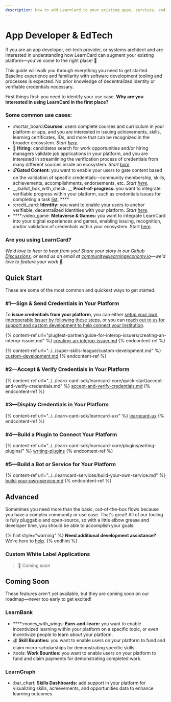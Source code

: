 ```yaml
---
description: How to add LearnCard to your existing apps, services, and platforms!
---
```


# App Developer & EdTech

If you are an app developer, ed-tech provider, or systems architect and are interested in understanding how LearnCard can augment your existing platform—you've come to the right place! :wrench:

This guide will walk you through everything you need to get started. Baseline experience and familiarity with software development tooling and processes is expected. No prior knowledge of decentralized identity or verifiable credentials necessary.

First things first: you need to identify your use case. **Why are you interested in using LearnCard in the first place?**

### Some common use cases:

* :mortar\_board:**Courses**: users complete courses and curriculum in your platform or app, and you are interested in issuing achievements, skills, learning certificates, IDs, and more that can be recognized in the broader ecosystem. _Start_ [_here_](app-developer-and-edtech.md#1-sign-and-send-credentials-in-your-platform)_._
* :handshake: **Hiring:** candidates search for work opportunities and/or hiring managers validate job applications in your platform, and you are interested in streamlining the verification process of credentials from many different sources inside an ecosystem. _Start_ [_here_](app-developer-and-edtech.md#2-accept-and-verify-credentials-in-your-platform)_._
* :unlock:**Gated Content:** you want to enable your users to gate content based on the validation of specific credentials—community membership, skills, achievements, accomplishments, endorsements, etc. _Start_ [_here_](app-developer-and-edtech.md#2-accept-and-verify-credentials-in-your-platform)_._
* __:ballot\_box\_with\_check: __ **Proof-of-progress:** you want to integrate verifiable progress within your platform, such as credentials issues for completing a task [list](app-developer-and-edtech.md#1-sign-and-send-credentials-in-your-platform).  **** &#x20;
* :credit\_card: **Identity:** you want to enable your users to anchor verifiable, decentralized identities with your platform. _Start_ [_here_](app-developer-and-edtech.md#1-sign-and-send-credentials-in-your-platform)_._
* ****:video\_game: **Metaverse & Games:** you want to integrate LearnCard into your digital experiences and games, enabling issuing, recognition, and/or validation of credentials within your ecosystem. Start [here](app-developer-and-edtech.md#1-sign-and-send-credentials-in-your-platform).

### **Are you using LearnCard?**

_We'd love to hear to hear from you! Share your story in our_[ _Github Discussions_](https://github.com/learningeconomy/LearnCard/discussions/categories/show-and-tell)_, or send us an email at_ [_community@learningeconomy.io_](mailto:community@learningeconomy.io)_—we'd love to feature your work 🙌._

## Quick Start

These are some of the most common and quickest ways to get started.

### #1—Sign & Send Credentials in Your Platform

To **issue credentials from your platform**, you can either [setup your own, interoperable Issuer by following these steps](plugfest-partner/guide-for-interop-issuers/creating-an-interop-issuer.md), or you can [reach out to us for support and custom development to help connect your Institution](../../super-skills-league/custom-development.md).

{% content-ref url="plugfest-partner/guide-for-interop-issuers/creating-an-interop-issuer.md" %}
[creating-an-interop-issuer.md](plugfest-partner/guide-for-interop-issuers/creating-an-interop-issuer.md)
{% endcontent-ref %}

{% content-ref url="../../super-skills-league/custom-development.md" %}
[custom-development.md](../../super-skills-league/custom-development.md)
{% endcontent-ref %}

### #2—Accept & Verify Credentials in Your Platform&#x20;

{% content-ref url="../../learn-card-sdk/learncard-core/quick-start/accept-and-verify-credentials.md" %}
[accept-and-verify-credentials.md](../../learn-card-sdk/learncard-core/quick-start/accept-and-verify-credentials.md)
{% endcontent-ref %}

### #3—Display Credentials in Your Platform&#x20;

{% content-ref url="../../learn-card-sdk/learncard-ux/" %}
[learncard-ux](../../learn-card-sdk/learncard-ux/)
{% endcontent-ref %}

### #4—Build a Plugin to Connect Your Platform

{% content-ref url="../../learn-card-sdk/learncard-core/plugins/writing-plugins/" %}
[writing-plugins](../../learn-card-sdk/learncard-core/plugins/writing-plugins/)
{% endcontent-ref %}

### #5—Build a Bot or Service for Your Platform

{% content-ref url="../../learncard-services/build-your-own-service.md" %}
[build-your-own-service.md](../../learncard-services/build-your-own-service.md)
{% endcontent-ref %}

## Advanced

Sometimes you need more than the basic, out-of-the-box flows because you have a complex community or use case. That's great! All of our tooling is fully pluggable and open-source, so with a little elbow grease and developer time, you should be able to accomplish your goals.

{% hint style="warning" %}
**Need additional development assistance?** We're here to [help](../../super-skills-league/custom-development.md).&#x20;
{% endhint %}

### Custom White Label Applications

> 🚧 Coming soon

## Coming Soon

These features aren't yet available, but they are coming soon on our roadmap—never too early to get excited!&#x20;

### LearnBank

* ****:money\_with\_wings: **Earn-and-learn:** you want to enable incentivized learning within your platform on a specific topic, or even incentivize people to learn _about_ your platform.&#x20;
* :moneybag: **Skill Bounties:** you want to enable users on your platform to fund and claim micro-scholarships for demonstrating specific skills. &#x20;
* :tools: **Work Bounties:** you want to enable users on your platform to fund and claim payments for demonstrating completed work.

### LearnGraph

* :bar\_chart: **Skills Dashboards:** add support in your platform for visualizing skills, achievements, and opportunities data to enhance learning outcomes.&#x20;
